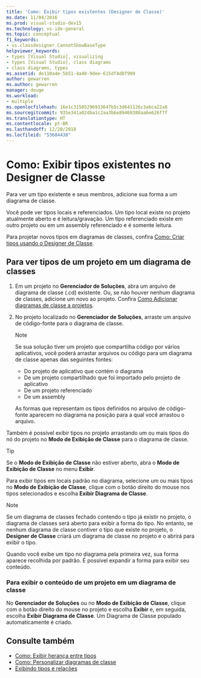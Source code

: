 ```yaml
---
title: 'Como: Exibir tipos existentes (Designer de Classe)'
ms.date: 11/04/2016
ms.prod: visual-studio-dev15
ms.technology: vs-ide-general
ms.topic: conceptual
f1_keywords:
- vs.classdesigner.CannotShowBaseType
helpviewer_keywords:
- types [Visual Studio], visualizing
- types [Visual Studio], class diagrams
- class diagrams, types
ms.assetid: de110a4e-5b51-4a40-9dee-615df4d8f999
author: gewarren
ms.author: gewarren
manager: douge
ms.workload:
- multiple
ms.openlocfilehash: 16e1c31585296913647b5c3d641126c3abca22a8
ms.sourcegitcommit: 935e341a02dba1c2aa3b6e89469388aa6e626f7f
ms.translationtype: HT
ms.contentlocale: pt-BR
ms.lasthandoff: 12/20/2018
ms.locfileid: "53684438"
---
```

# <a name="how-to-view-existing-types-in-class-designer"></a>Como: Exibir tipos existentes no Designer de Classe

Para ver um tipo existente e seus membros, adicione sua forma a um diagrama de classe.

Você pode ver tipos locais e referenciados. Um tipo local existe no projeto atualmente aberto e é leitura/gravação. Um tipo referenciado existe em outro projeto ou em um assembly referenciado e é somente leitura.

Para projetar novos tipos em diagramas de classes, confira [Como: Criar tipos usando o Designer de Classe](how-to-create-types.md).

## <a name="to-see-types-in-a-project-on-a-class-diagram"></a>Para ver tipos de um projeto em um diagrama de classes

1.  Em um projeto no **Gerenciador de Soluções**, abra um arquivo de diagrama de classe (.cd) existente. Ou, se não houver nenhum diagrama de classes, adicione um novo ao projeto. Confira [Como Adicionar diagramas de classe a projetos](how-to-add-class-diagrams-to-projects.md).

2.  No projeto localizado no **Gerenciador de Soluções**, arraste um arquivo de código-fonte para o diagrama de classe.

    > [!NOTE]
    > Se sua solução tiver um projeto que compartilha código por vários aplicativos, você poderá arrastar arquivos ou código para um diagrama de classe apenas das seguintes fontes:
    >
    > - Do projeto de aplicativo que contém o diagrama
    > - De um projeto compartilhado que foi importado pelo projeto de aplicativo
    > - De um projeto referenciado
    > - De um assembly

    As formas que representam os tipos definidos no arquivo de código-fonte aparecem no diagrama na posição para a qual você arrastou o arquivo.

Também é possível exibir tipos no projeto arrastando um ou mais tipos do nó do projeto no **Modo de Exibição de Classe** para o diagrama de classe.

> [!TIP]
> Se o **Modo de Exibição de Classe** não estiver aberto, abra o **Modo de Exibição de Classe** no menu **Exibir**.

Para exibir tipos em locais padrão no diagrama, selecione um ou mais tipos no **Modo de Exibição de Classe**, clique com o botão direito do mouse nos tipos selecionados e escolha **Exibir Diagrama de Classe**.

> [!NOTE]
> Se um diagrama de classes fechado contendo o tipo já existir no projeto, o diagrama de classes será aberto para exibir a forma do tipo. No entanto, se nenhum diagrama de classe contiver o tipo que existe no projeto, o **Designer de Classe** criará um diagrama de classe no projeto e o abrirá para exibir o tipo.

Quando você exibe um tipo no diagrama pela primeira vez, sua forma aparece recolhida por padrão. É possível expandir a forma para exibir seu conteúdo.

### <a name="to-display-the-contents-of-a-project-in-a-class-diagram"></a>Para exibir o conteúdo de um projeto em um diagrama de classe

No **Gerenciador de Soluções** ou no **Modo de Exibição de Classe**, clique com o botão direito do mouse no projeto e escolha **Exibir** e, em seguida, escolha **Exibir Diagrama de Classe**. Um Diagrama de Classe populado automaticamente é criado.

## <a name="see-also"></a>Consulte também

- [Como: Exibir herança entre tipos](how-to-view-inheritance-between-types.md)
- [Como: Personalizar diagramas de classe](how-to-customize-class-diagrams.md)
- [Exibindo tipos e relações](designing-and-viewing-classes-and-types.md)